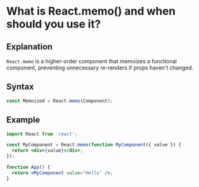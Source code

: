 # What is React.memo() and when should you use it?

## Explanation
`React.memo` is a higher-order component that memoizes a functional component, preventing unnecessary re-renders if props haven't changed.

## Syntax
```jsx
const Memoized = React.memo(Component);
```

## Example
```jsx
import React from 'react';

const MyComponent = React.memo(function MyComponent({ value }) {
  return <div>{value}</div>;
});

function App() {
  return <MyComponent value="Hello" />;
}
``` 